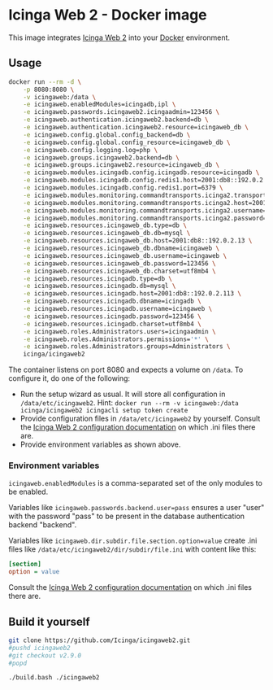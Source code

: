 <!-- Icinga Web 2 Docker image | (c) 2020 Icinga GmbH | GPLv2+ -->

# Icinga Web 2 - Docker image

This image integrates [Icinga Web 2] into your [Docker] environment.

## Usage

```bash
docker run --rm -d \
	-p 8080:8080 \
	-v icingaweb:/data \
	-e icingaweb.enabledModules=icingadb,ipl \
	-e icingaweb.passwords.icingaweb2.icingaadmin=123456 \
	-e icingaweb.authentication.icingaweb2.backend=db \
	-e icingaweb.authentication.icingaweb2.resource=icingaweb_db \
	-e icingaweb.config.global.config_backend=db \
	-e icingaweb.config.global.config_resource=icingaweb_db \
	-e icingaweb.config.logging.log=php \
	-e icingaweb.groups.icingaweb2.backend=db \
	-e icingaweb.groups.icingaweb2.resource=icingaweb_db \
	-e icingaweb.modules.icingadb.config.icingadb.resource=icingadb \
	-e icingaweb.modules.icingadb.config.redis1.host=2001:db8::192.0.2.18 \
	-e icingaweb.modules.icingadb.config.redis1.port=6379 \
	-e icingaweb.modules.monitoring.commandtransports.icinga2.transport=api \
	-e icingaweb.modules.monitoring.commandtransports.icinga2.host=2001:db8::192.0.2.9 \
	-e icingaweb.modules.monitoring.commandtransports.icinga2.username=root \
	-e icingaweb.modules.monitoring.commandtransports.icinga2.password=123456 \
	-e icingaweb.resources.icingaweb_db.type=db \
	-e icingaweb.resources.icingaweb_db.db=mysql \
	-e icingaweb.resources.icingaweb_db.host=2001:db8::192.0.2.13 \
	-e icingaweb.resources.icingaweb_db.dbname=icingaweb \
	-e icingaweb.resources.icingaweb_db.username=icingaweb \
	-e icingaweb.resources.icingaweb_db.password=123456 \
	-e icingaweb.resources.icingaweb_db.charset=utf8mb4 \
	-e icingaweb.resources.icingadb.type=db \
	-e icingaweb.resources.icingadb.db=mysql \
	-e icingaweb.resources.icingadb.host=2001:db8::192.0.2.113 \
	-e icingaweb.resources.icingadb.dbname=icingadb \
	-e icingaweb.resources.icingadb.username=icingaweb \
	-e icingaweb.resources.icingadb.password=123456 \
	-e icingaweb.resources.icingadb.charset=utf8mb4 \
	-e icingaweb.roles.Administrators.users=icingaadmin \
	-e icingaweb.roles.Administrators.permissions='*' \
	-e icingaweb.roles.Administrators.groups=Administrators \
	icinga/icingaweb2
```

The container listens on port 8080 and expects a volume on `/data`.
To configure it, do one of the following:

* Run the setup wizard as usual.
  It will store all configuration in `/data/etc/icingaweb2`.
  Hint: `docker run --rm -v icingaweb:/data icinga/icingaweb2 icingacli setup token create`
* Provide configuration files in `/data/etc/icingaweb2` by yourself.
  Consult the [Icinga Web 2 configuration documentation]
  on which .ini files there are.
* Provide environment variables as shown above.

### Environment variables

`icingaweb.enabledModules` is a comma-separated set
of the only modules to be enabled.

Variables like `icingaweb.passwords.backend.user=pass`
ensures a user "user" with the password "pass" to be present
in the database authentication backend "backend".

Variables like `icingaweb.dir.subdir.file.section.option=value` create .ini
files like `/data/etc/icingaweb2/dir/subdir/file.ini` with content like this:

```ini
[section]
option = value
```

Consult the [Icinga Web 2 configuration documentation]
on which .ini files there are.

## Build it yourself

```bash
git clone https://github.com/Icinga/icingaweb2.git
#pushd icingaweb2
#git checkout v2.9.0
#popd

./build.bash ./icingaweb2
```

[Icinga Web 2]: https://github.com/Icinga/icingaweb2
[Docker]: https://www.docker.com
[Icinga Web 2 configuration documentation]: https://icinga.com/docs/icingaweb2/latest/doc/03-Configuration/
